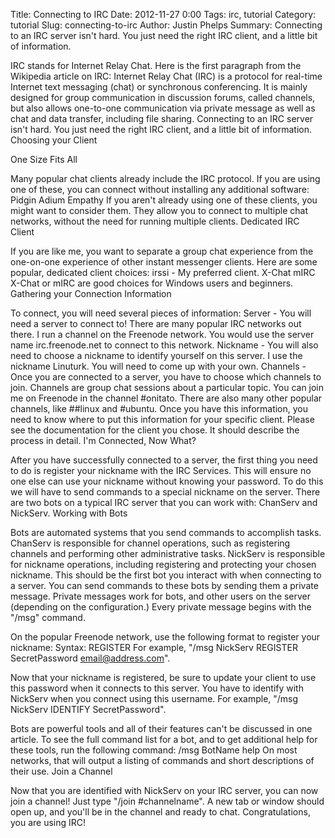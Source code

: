 Title: Connecting to IRC
Date: 2012-11-27 0:00
Tags: irc, tutorial
Category: tutorial
Slug: connecting-to-irc
Author: Justin Phelps
Summary: Connecting to an IRC server isn't hard. You just need the right IRC client, and a little bit of information.

IRC stands for Internet Relay Chat. Here is the first paragraph from the Wikipedia article on IRC:
Internet Relay Chat (IRC) is a protocol for real-time Internet text messaging (chat) or synchronous conferencing. It is mainly designed for group communication in discussion forums, called channels, but also allows one-to-one communication via private message as well as chat and data transfer, including file sharing.
Connecting to an IRC server isn't hard. You just need the right IRC client, and a little bit of information.
Choosing your Client

One Size Fits All

Many popular chat clients already include the IRC protocol. If you are using one of these, you can connect without installing any additional software:
Pidgin
Adium
Empathy
If you aren't already using one of these clients, you might want to consider them. They allow you to connect to multiple chat networks, without the need for running multiple clients.
Dedicated IRC Client

If you are like me, you want to separate a group chat experience from the one-on-one experience of other instant messenger clients. Here are some popular, dedicated client choices:
irssi - My preferred client.
X-Chat
mIRC
X-Chat or mIRC are good choices for Windows users and beginners.
Gathering your Connection Information

To connect, you will need several pieces of information:
Server - You will need a server to connect to! There are many popular IRC networks out there. I run a channel on the Freenode network. You would use the server name irc.freenode.net to connect to this network.
Nickname - You will also need to choose a nickname to identify yourself on this server. I use the nickname Linuturk. You will need to come up with your own.
Channels - Once you are connected to a server, you have to choose which channels to join. Channels are group chat sessions about a particular topic. You can join me on Freenode in the channel #onitato. There are also many other popular channels, like ##linux and #ubuntu.
Once you have this information, you need to know where to put this information for your specific client. Please see the documentation for the client you chose. It should describe the process in detail.
I'm Connected, Now What?

After you have successfully connected to a server, the first thing you need to do is register your nickname with the IRC Services. This will ensure no one else can use your nickname without knowing your password. To do this we will have to send commands to a special nickname on the server. There are two bots on a typical IRC server that you can work with: ChanServ and NickServ.
Working with Bots

Bots are automated systems that you send commands to accomplish tasks.
ChanServ is responsible for channel operations, such as registering channels and performing other administrative tasks.
NickServ is responsible for nickname operations, including registering and protecting your chosen nickname. This should be the first bot you interact with when connecting to a server.
You can send commands to these bots by sending them a private message. Private messages work for bots, and other users on the server (depending on the configuration.) Every private message begins with the "/msg" command.

On the popular Freenode network, use the following format to register your nickname:
Syntax: REGISTER <password> <email-address>
For example, "/msg NickServ REGISTER SecretPassword email@address.com".

Now that your nickname is registered, be sure to update your client to use this password when it connects to this server. You have to identify with NickServ when you connect using this username. For example, "/msg NickServ IDENTIFY SecretPassword".

Bots are powerful tools and all of their features can't be discussed in one article. To see the full command list for a bot, and to get additional help for these tools, run the following command:
/msg BotName help
On most networks, that will output a listing of commands and short descriptions of their use.
Join a Channel

Now that you are identified with NickServ on your IRC server, you can now join a channel! Just type "/join #channelname". A new tab or window should open up, and you'll be in the channel and ready to chat. Congratulations, you are using IRC!

